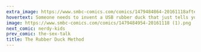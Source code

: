 ```yaml
---
extra_image: https://www.smbc-comics.com/comics/1479484864-20161118after.png
hovertext: Someone needs to invent a USB rubber duck that just tells you that you're garbage.
image: https://www.smbc-comics.com/comics/1479484954-20161118 (1).png
next_comic: nerdy-kids
prev_comic: the-sex-talk
title: The Rubber Duck Method
---
```


